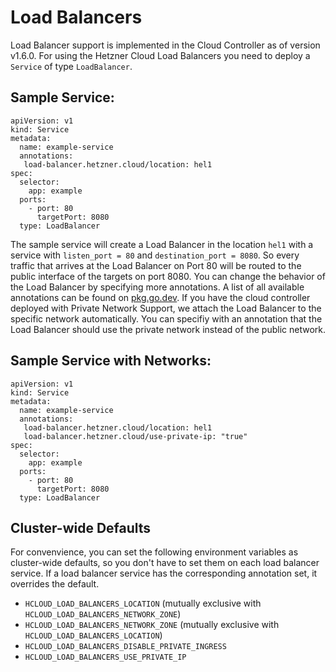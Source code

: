 # Load Balancers

Load Balancer support is implemented in the Cloud Controller as of
version v1.6.0. For using the Hetzner Cloud Load Balancers you need to
deploy a `Service` of type `LoadBalancer`.

## Sample Service:

```
apiVersion: v1
kind: Service
metadata:
  name: example-service
  annotations:
   load-balancer.hetzner.cloud/location: hel1
spec:
  selector:
    app: example
  ports:
    - port: 80
      targetPort: 8080
  type: LoadBalancer
```

The sample service will create a Load Balancer in the location `hel1`
with a service with `listen_port = 80` and `destination_port = 8080`. So
every traffic that arrives at the Load Balancer on Port 80 will be
routed to the public interface of the targets on port 8080.  You can
change the behavior of the Load Balancer by specifying more annotations.
A list of all available annotations can be found on
[pkg.go.dev](https://pkg.go.dev/github.com/hetznercloud/hcloud-cloud-controller-manager/internal/annotation).
If you have the cloud controller deployed with Private Network Support,
we attach the Load Balancer to the specific network automatically. You
can specifiy with an annotation that the Load Balancer should use the
private network instead of the public network.

## Sample Service with Networks:

```
apiVersion: v1
kind: Service
metadata:
  name: example-service
  annotations:
   load-balancer.hetzner.cloud/location: hel1
   load-balancer.hetzner.cloud/use-private-ip: "true"
spec:
  selector:
    app: example
  ports:
    - port: 80
      targetPort: 8080
  type: LoadBalancer
```

## Cluster-wide Defaults

For convenvience, you can set the following environment variables as cluster-wide defaults, so you don't have to set them on each load balancer service. If a load balancer service has the corresponding annotation set, it overrides the default.

* `HCLOUD_LOAD_BALANCERS_LOCATION` (mutually exclusive with `HCLOUD_LOAD_BALANCERS_NETWORK_ZONE`)
* `HCLOUD_LOAD_BALANCERS_NETWORK_ZONE` (mutually exclusive with `HCLOUD_LOAD_BALANCERS_LOCATION`)
* `HCLOUD_LOAD_BALANCERS_DISABLE_PRIVATE_INGRESS`
* `HCLOUD_LOAD_BALANCERS_USE_PRIVATE_IP`
